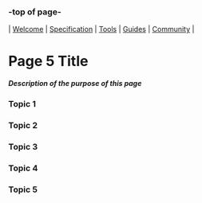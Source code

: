 ### -top of page-
| [Welcome](index) |  [Specification](page2) | [Tools](page3) | [Guides](page4) | [Community](page5) |

# Page 5 Title
_**Description of the purpose of this page**_

### Topic 1

### Topic 2

### Topic 3

### Topic 4

### Topic 5
